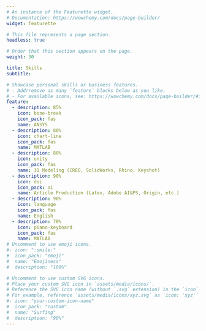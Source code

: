 ```yaml
---
# An instance of the Featurette widget.
# Documentation: https://wowchemy.com/docs/page-builder/
widget: featurette

# This file represents a page section.
headless: true

# Order that this section appears on the page.
weight: 30

title: Skills
subtitle:

# Showcase personal skills or business features.
# - Add/remove as many `feature` blocks below as you like.
# - For available icons, see: https://wowchemy.com/docs/page-builder/#icons
feature:
  - description: 85%
    icon: bone-break
    icon_pack: fas
    name: ANSYS
  - description: 80%
    icon: chart-line
    icon_pack: fas
    name: MATLAB
  - description: 80%
    icon: unity
    icon_pack: fas
    name: 3D Modeling (CREO, SolidWorks, Rhino, Keyshot)
  - description: 90%
    icon: doi
    icon_pack: ai
    name: Article Production (Latex, Adobe AI&PS, Origin, etc.)
  - description: 90%
    icon: language
    icon_pack: fas
    name: English
  - description: 70%
    icon: piano-keyboard
    icon_pack: fas
    name: MATLAB
# Uncomment to use emoji icons.
#- icon: ":smile:"
#  icon_pack: "emoji"
#  name: "Emojiness"
#  description: "100%"

# Uncomment to use custom SVG icons.
# Place your custom SVG icon in `assets/media/icons/`.
# Reference the SVG icon name (without `.svg` extension) in the `icon` field.
# For example, reference `assets/media/icons/xyz.svg` as `icon: 'xyz'`
#- icon: "your-custom-icon-name"
#  icon_pack: "custom"
#  name: "Surfing"
#  description: "90%"
---
```

